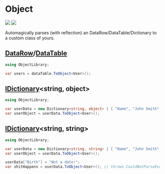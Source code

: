 # Object

[![][build-img]][build]
[![][nuget-img]][nuget]

[build]:     https://ci.appveyor.com/project/TallesL/net-object
[build-img]: https://ci.appveyor.com/api/projects/status/github/tallesl/net-object?svg=true
[nuget]:     https://www.nuget.org/packages/Object
[nuget-img]: https://badge.fury.io/nu/Object.svg

Automagically parses (with reflection) an DataRow/DataTable/Dictionary to a custom class of yours.

## [DataRow]/[DataTable]

```cs
using ObjectLibrary;

var users = dataTable.ToObject<User>();
```

[DataRow]:   https://msdn.microsoft.com/library/System.Data.DataRow
[DataTable]: https://msdn.microsoft.com/library/System.Data.DataTable

## [IDictionary]&lt;string, object&gt;

```cs
using ObjectLibrary;

var userData = new Dictionary<string, object> { { "Name", "John Smith" }, { "Birth", new DateTime(1970, 1, 1) } };
var userObject = userData.ToObject<User>();
```

[IDictionary]: https://msdn.microsoft.com/library/System.Collections.IDictionary

## [IDictionary]&lt;string, string&gt;

```cs
using ObjectLibrary;

var userData = new Dictionary<string, string> { { "Name", "John Smith" }, { "Birth", "1970-01-01" } };
var userObject = userData.ToObject<User>();

userData["Birth"] = "Not a date!";
var shitHappens = userData.ToObject<User>(); // throws CouldNotParseException
```
